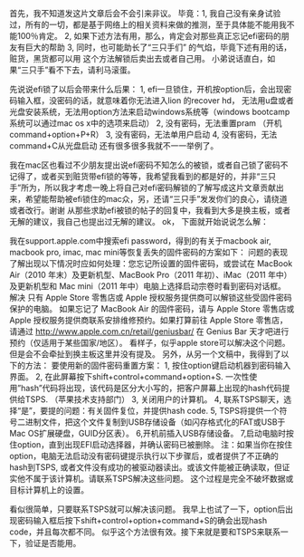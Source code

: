 首先，我不知道发这片文章后会不会引来非议。
毕竟：1, 我自己没有亲身试验过，所有的一切，都是基于网络上的相关资料来做的推测，至于具体能不能用我不能100％肯定。
           2, 如果下述方法有用，那么，肯定会对那些真正忘记efi密码的朋友有巨大的帮助
           3, 同时，也可能助长了“三只手们” 的气焰，毕竟下述有用的话，赃货，黑货都可以用                  这个方法解锁后卖出去或者自己用。
小弟说话直白，如果“三只手”看不下去，请利马滚蛋。

先说说efi锁了以后会带来什么后果：
1, efi一旦锁住，开机按option后，会出现密码输入框，没密码的话，就意味着你无法进入lion 的recover hd， 无法用u盘或者光盘安装系统，无法用option方法来启动windows系统等（windows bootcamp系统可以通过mac os x中的选项来启动）
2, 没有密码，无法重置pram （开机command+option+P+R）
3, 没有密码，无法单用户启动
4, 没有密码，无法command+C从光盘启动
还有很多很多我就不一一举例了。

我在mac区也看过不少朋友提出说efi密码不知怎么的被锁，或者自己锁了密码不记得了，或者买到赃货带efi锁的等等，我希望我看到的都是好的，并非“三只手”所为，所以我才考虑一晚上将自己对efi密码解锁的了解写成这片文章贡献出来，希望能帮助被efi锁住的mac众，另，还请“三只手”发发你们的良心，请绕道或者改行。谢谢
从那些求助efi被锁的帖子的回复中，我看到大多是换主板，或者无解的建议，我自己也提出过无解的建议。
ok， 下面就开始说说怎么解：


我在support.apple.com中搜索efi password，得到的有关于macbook air, macbook pro, imac, mac mini等恢复丢失的固件密码的方案如下：
问题的表现
了解出现以下情况时应如何处理：您忘记所设置的固件密码，或尝试在 MacBook Air（2010 年末）及更新机型、MacBook Pro（2011 年初）、iMac（2011 年中）及更新机型和 Mac mini（2011 年中）电脑上选择启动宗卷时看到密码对话框。
解决
只有 Apple Store 零售店或 Apple 授权服务提供商可以解锁这些受固件密码保护的电脑。
如果忘记了 MacBook Air 的固件密码，请与 Apple Store 零售店或 Apple 授权服务提供商联系安排维修预约。如果打算前往 Apple Store 零售店，请通过 http://www.apple.com.cn/retail/geniusbar/ 在 Genius Bar 天才吧进行预约（仅适用于某些国家/地区）。
看样子，似乎apple store可以解决这个问题。但是会不会牵扯到换主板这里并没有提及。
另外，从另一个文稿中，我得到了以下的方法：
要使用新的固件密码重置方案：
1, 按住option键启动机器到密码输入界面。
2, 在此屏幕按下shift+control+command+option+S. 一次性使用”hash”代码将出现，该代码是区分大小写的，把客户屏幕上出现的hash代码提供给TSPS. （苹果技术支持部门）
3, 关闭用户的计算机。
4, 联系TSPS聊天，选择“是”，要提的问题：有关固件复位，并提供hash code.
5, TSPS将提供一个符号二进制文件，把这个文件复制到USB存储设备（如闪存格式化的FAT或USB于Mac OS扩展硬盘，GUID分区表）。
6,开机前插入USB存储设备。
7,启动电脑时按住option，直到出现EFI启动选择器，并确认密码已被删除。
注：如果当你在按住option，电脑无法启动没有密码键提示执行以下步骤后，或者提供了不正确的hash到TSPS, 或者文件没有成功的被驱动器读出。或该文件能被正确读取，但证实他不属于该计算机。请联系TSPS解决这些问题。
这个过程是完全不破坏数据或目标计算机上的设置。

看似很简单，只要联系TSPS就可以解决该问题。
我早上也试了一下，option后出现密码输入框后按下shift+control+option+command+S的确会出现hash code，并且每次都不同。
似乎这个方法很有效。接下来就是要和TSPS来联系一下，验证是否能用。